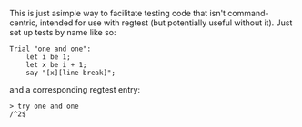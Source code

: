 This is just asimple way to facilitate testing code that isn't
command-centric, intended for use with regtest (but potentially
useful without it). Just set up tests by name like so:

```
Trial "one and one":
	let i be 1;
	let x be i + 1;
	say "[x][line break]";
```

and a corresponding regtest entry:

```
> try one and one
/^2$
```

